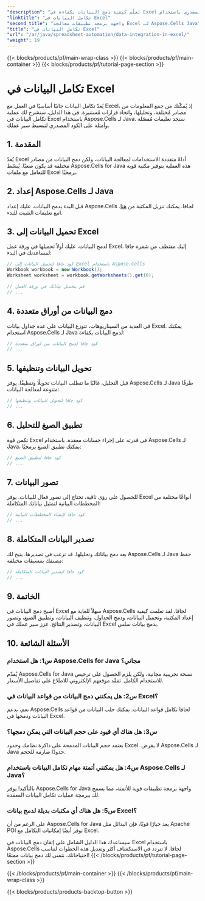 ```yaml
---
"description": "تعلّم كيفية دمج البيانات بكفاءة في Excel لتحسين الرؤى واتخاذ القرارات. دليل خطوة بخطوة مع الكود المصدري باستخدام Aspose.Cells لـ Java."
"linktitle": "تكامل البيانات في Excel"
"second_title": "واجهة برمجة تطبيقات معالجة Excel لـ Aspose.Cells Java"
"title": "تكامل البيانات في Excel"
"url": "/ar/java/spreadsheet-automation/data-integration-in-excel/"
"weight": 19
---
```


{{< blocks/products/pf/main-wrap-class >}}
{{< blocks/products/pf/main-container >}}
{{< blocks/products/pf/tutorial-page-section >}}

# تكامل البيانات في Excel


يُعدّ تكامل البيانات جانبًا أساسيًا في العمل مع Excel، إذ يُمكّنك من جمع المعلومات من مصادر مُختلفة، وتحليلها، واتخاذ قرارات مُستنيرة. في هذا الدليل، سنشرح لك عملية تكامل البيانات في Excel باستخدام Aspose.Cells لـ Java. ستجد تعليمات مُفصّلة وأمثلة على الكود المصدري لتبسيط سير عملك.

## 1. المقدمة

يُعدّ Excel أداةً متعددة الاستخدامات لمعالجة البيانات، ولكن دمج البيانات من مصادر مختلفة قد يكون صعبًا. يُبسّط Aspose.Cells for Java هذه العملية بتوفير مكتبة قوية للتعامل مع ملفات Excel برمجيًا.

## 2. إعداد Aspose.Cells لـ Java

قبل البدء بدمج البيانات، عليك إعداد Aspose.Cells لجافا. يمكنك تنزيل المكتبة من [هنا](https://releases.aspose.com/cells/java/). اتبع تعليمات التثبيت للبدء.

## 3. تحميل البيانات إلى Excel

لدمج البيانات، عليك أولاً تحميلها في ورقة عمل Excel. إليك مقتطف من شفرة جافا لمساعدتك في البدء:

```java
// كود جافا لتحميل البيانات إلى Excel باستخدام Aspose.Cells
Workbook workbook = new Workbook();
Worksheet worksheet = workbook.getWorksheets().get(0);

// قم بتحميل بياناتك في ورقة العمل
// ...
```

## 4. دمج البيانات من أوراق متعددة

في العديد من السيناريوهات، تتوزع البيانات على عدة جداول بيانات Excel. يمكنك استخدام Aspose.Cells لـ Java لدمج البيانات بكفاءة:

```java
// كود جافا لدمج البيانات من أوراق متعددة
// ...
```

## 5. تحويل البيانات وتنظيفها

قبل التحليل، غالبًا ما تتطلب البيانات تحويلًا وتنظيفًا. يوفر Aspose.Cells لـ Java طرقًا متنوعة لمعالجة البيانات:

```java
// كود جافا لتحويل البيانات وتنظيفها
// ...
```

## 6. تطبيق الصيغ للتحليل

تكمن قوة Excel في قدرته على إجراء حسابات معقدة. باستخدام Aspose.Cells لـ Java، يمكنك تطبيق الصيغ برمجيًا:

```java
// كود جافا لتطبيق الصيغ
// ...
```

## 7. تصور البيانات

للحصول على رؤى ثاقبة، تحتاج إلى تصور فعال للبيانات. يوفر Excel أنواعًا مختلفة من المخططات البيانية لتمثيل بياناتك المتكاملة:

```java
// كود جافا لإنشاء المخططات البيانية
// ...
```

## 8. تصدير البيانات المتكاملة

بعد دمج بياناتك وتحليلها، قد ترغب في تصديرها. يتيح لك Aspose.Cells لـ Java حفظ مصنفك بتنسيقات مختلفة:

```java
// كود جافا لتصدير البيانات المتكاملة
// ...
```

## 9. الخاتمة

أصبح دمج البيانات في Excel سهلاً للغاية مع Aspose.Cells لجافا. لقد تعلمت كيفية إعداد المكتبة، وتحميل البيانات، ودمج الجداول، وتنظيف البيانات، وتطبيق الصيغ، وتصور البيانات، وتصدير النتائج. عزز سير عملك في Excel بدمج بيانات سلس.

## 10. الأسئلة الشائعة

### س1: هل استخدام Aspose.Cells for Java مجاني؟

يُقدّم Aspose.Cells for Java نسخة تجريبية مجانية، ولكن يلزم الحصول على ترخيص للاستخدام الكامل. تفقّد موقعهم الإلكتروني للاطلاع على تفاصيل الأسعار.

### س2: هل يمكنني دمج البيانات من قواعد البيانات في Excel؟

نعم، يدعم Aspose.Cells لجافا تكامل قواعد البيانات. يمكنك جلب البيانات من قواعد البيانات ودمجها في Excel.

### س3: هل هناك أي قيود على حجم البيانات التي يمكن دمجها؟

يعتمد حجم البيانات المدمجة على ذاكرة نظامك وحدود Excel. لا يفرض Aspose.Cells لـ Java حدودًا صارمة للحجم.

### س4: هل يمكنني أتمتة مهام تكامل البيانات باستخدام Aspose.Cells لـ Java؟

بالتأكيد! يوفر Aspose.Cells for Java واجهة برمجة تطبيقات قوية للأتمتة، مما يسمح لك ببرمجة عمليات تكامل البيانات المعقدة.

### س5: هل هناك أي مكتبات بديلة لدمج بيانات Excel؟

على الرغم من أن Aspose.Cells for Java يعد خيارًا قويًا، فإن البدائل مثل Apache POI توفر أيضًا إمكانيات التكامل مع Excel.

سيساعدك هذا الدليل الشامل على إتقان دمج البيانات في Excel باستخدام Aspose.Cells لجافا. لا تتردد في الاستكشاف أكثر وتعديل هذه الخطوات لتناسب احتياجاتك. نتمنى لك دمج بيانات ممتعًا!
{{< /blocks/products/pf/tutorial-page-section >}}

{{< /blocks/products/pf/main-container >}}
{{< /blocks/products/pf/main-wrap-class >}}

{{< blocks/products/products-backtop-button >}}